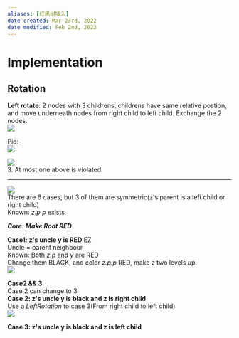 ```yaml
---
aliases: [红黑树插入]
date created: Mar 23rd, 2022
date modified: Feb 2nd, 2023
---
```


# Implementation

## Rotation
**Left rotate**: 2 nodes with 3 childrens, childrens have same relative postion, and move underneath nodes from right child to left child. Exchange the 2 nodes.  
![](https://s2.loli.net/2022/03/17/eUDub1xCtgEa4Nl.png)

Pic:  
![](https://s2.loli.net/2022/03/17/v7bPs3Al6CJXRpF.png)

![](https://s2.loli.net/2022/03/17/1cdhUVsznaRpoAB.png)  
3. At most one above is violated.
___
![](https://s2.loli.net/2022/03/17/fG8xQmsp763VuXi.png)  
There are 6 cases, but 3 of them are symmetric(z's parent is a left child or right child)  
Known: *z.p.p* exists 

***Core: Make Root RED***

**Case1: z's uncle y is RED** EZ  
Uncle = parent neighbour  
Known: Both *z.p* and *y* are RED  
Change them BLACK, and color *z.p.p* RED, make *z* two levels up.  
![](https://s2.loli.net/2022/03/18/cGNoWEjYXItrKsS.png)


**Case2 && 3**  
Case 2 can change to 3  
**Case 2: z's uncle y is black and z is right child**  
Use a *LeftRotation* to case 3(From right child to left child)  
![](https://s2.loli.net/2022/03/18/CyevFta85u7TIEQ.png)
 
**Case 3: z's uncle y is black and z is left child**
